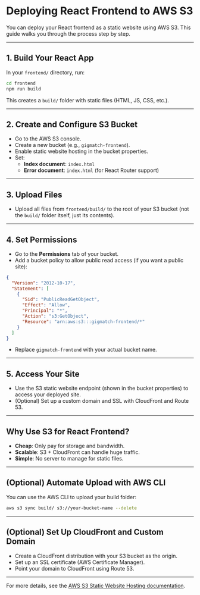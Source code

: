 # Deploying React Frontend to AWS S3

You can deploy your React frontend as a static website using AWS S3. This guide walks you through the process step by step.

---

## 1. Build Your React App

In your `frontend/` directory, run:

```sh
cd frontend
npm run build
```

This creates a `build/` folder with static files (HTML, JS, CSS, etc.).

---

## 2. Create and Configure S3 Bucket

- Go to the AWS S3 console.
- Create a new bucket (e.g., `gigmatch-frontend`).
- Enable static website hosting in the bucket properties.
- Set:
  - **Index document**: `index.html`
  - **Error document**: `index.html` (for React Router support)

---

## 3. Upload Files

- Upload all files from `frontend/build/` to the root of your S3 bucket (not the `build/` folder itself, just its contents).

---

## 4. Set Permissions

- Go to the **Permissions** tab of your bucket.
- Add a bucket policy to allow public read access (if you want a public site):

```json
{
  "Version": "2012-10-17",
  "Statement": [
    {
      "Sid": "PublicReadGetObject",
      "Effect": "Allow",
      "Principal": "*",
      "Action": "s3:GetObject",
      "Resource": "arn:aws:s3:::gigmatch-frontend/*"
    }
  ]
}
```
- Replace `gigmatch-frontend` with your actual bucket name.

---

## 5. Access Your Site

- Use the S3 static website endpoint (shown in the bucket properties) to access your deployed site.
- (Optional) Set up a custom domain and SSL with CloudFront and Route 53.

---

## Why Use S3 for React Frontend?

- **Cheap**: Only pay for storage and bandwidth.
- **Scalable**: S3 + CloudFront can handle huge traffic.
- **Simple**: No server to manage for static files.

---

## (Optional) Automate Upload with AWS CLI

You can use the AWS CLI to upload your build folder:

```sh
aws s3 sync build/ s3://your-bucket-name --delete
```

---

## (Optional) Set Up CloudFront and Custom Domain

- Create a CloudFront distribution with your S3 bucket as the origin.
- Set up an SSL certificate (AWS Certificate Manager).
- Point your domain to CloudFront using Route 53.

---

For more details, see the [AWS S3 Static Website Hosting documentation](https://docs.aws.amazon.com/AmazonS3/latest/userguide/WebsiteHosting.html). 